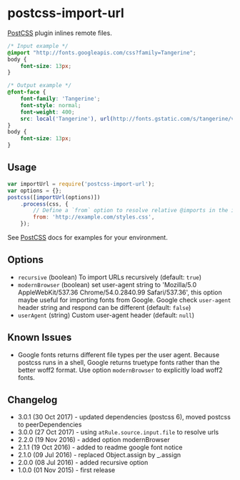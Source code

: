 # postcss-import-url
[PostCSS](https://github.com/postcss/postcss) plugin inlines remote files.

```css
/* Input example */
@import "http://fonts.googleapis.com/css?family=Tangerine";
body {
	font-size: 13px;
}
```

```css
/* Output example */
@font-face {
    font-family: 'Tangerine';
    font-style: normal;
    font-weight: 400;
    src: local('Tangerine'), url(http://fonts.gstatic.com/s/tangerine/v7/HGfsyCL5WASpHOFnouG-RKCWcynf_cDxXwCLxiixG1c.ttf) format('truetype')
}
body {
	font-size: 13px;
}
```
## Usage

```js
var importUrl = require('postcss-import-url');
var options = {};
postcss([importUrl(options)])
    .process(css, {
        // Define a `from` option to resolve relative @imports in the initial css to a url.
        from: 'http://example.com/styles.css',
    });
```

See [PostCSS](https://github.com/postcss/postcss#usage) docs for examples for your environment.

## Options
* `recursive` (boolean) To import URLs recursively (default: `true`)
* `modernBrowser` (boolean) set user-agent string to 'Mozilla/5.0 AppleWebKit/537.36 Chrome/54.0.2840.99 Safari/537.36', this option maybe useful for importing fonts from Google. Google check `user-agent` header string and respond can be different (default: `false`)
* `userAgent` (string) Custom user-agent header (default: `null`)

## Known Issues
* Google fonts returns different file types per the user agent. Because postcss runs in a shell,
Google returns truetype fonts rather than the better woff2 format.
Use option `modernBrowser` to explicitly load woff2 fonts.

## Changelog
* 3.0.1 (30 Oct 2017) - updated dependencies (postcss 6), moved postcss to peerDependencies
* 3.0.0 (27 Oct 2017) - using `atRule.source.input.file` to resolve urls
* 2.2.0 (19 Nov 2016) - added option modernBrowser
* 2.1.1 (19 Oct 2016) - added to readme google font notice
* 2.1.0 (09 Jul 2016) - replaced Object.assign by _.assign
* 2.0.0 (08 Jul 2016) - added recursive option
* 1.0.0 (01 Nov 2015) - first release
